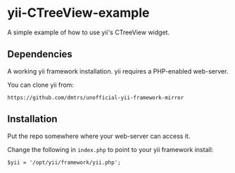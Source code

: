 # yii-CTreeView-example

A simple example of how to use yii's CTreeView widget.

## Dependencies

A working yii framework installation. yii requires a PHP-enabled web-server.

You can clone yii from:

    https://github.com/dmtrs/unofficial-yii-framework-mirror

## Installation

Put the repo somewhere where your web-server can access it.

Change the following in `index.php` to point to your yii framework install:

    $yii = '/opt/yii/framework/yii.php'; 
